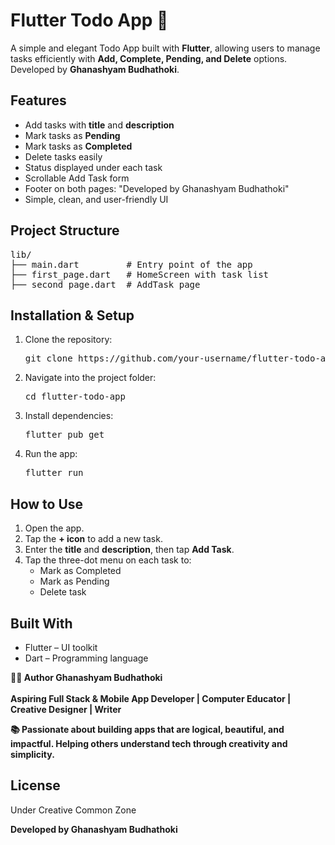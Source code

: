 <!DOCTYPE html>
<html lang="en">
<head>
  <meta charset="UTF-8">
  <meta name="viewport" content="width=device-width, initial-scale=1.0">
</head>
<body>

<h1>Flutter Todo App 📝</h1>

<p>A simple and elegant Todo App built with <strong>Flutter</strong>, allowing users to manage tasks efficiently with <strong>Add, Complete, Pending, and Delete</strong> options. Developed by <strong>Ghanashyam Budhathoki</strong>.</p>

<h2>Features</h2>
<ul>
  <li>Add tasks with <strong>title</strong> and <strong>description</strong></li>
  <li>Mark tasks as <strong>Pending</strong></li>
  <li>Mark tasks as <strong>Completed</strong></li>
  <li>Delete tasks easily</li>
  <li>Status displayed under each task</li>
  <li>Scrollable Add Task form</li>
  <li>Footer on both pages: "Developed by Ghanashyam Budhathoki"</li>
  <li>Simple, clean, and user-friendly UI</li>
</ul>


<h2>Project Structure</h2>
<pre>
lib/
├── main.dart         # Entry point of the app
├── first_page.dart   # HomeScreen with task list
├── second_page.dart  # AddTask page
</pre>

<h2>Installation & Setup</h2>
<ol>
  <li>Clone the repository:
    <pre>git clone https://github.com/your-username/flutter-todo-app.git</pre>
  </li>
  <li>Navigate into the project folder:
    <pre>cd flutter-todo-app</pre>
  </li>
  <li>Install dependencies:
    <pre>flutter pub get</pre>
  </li>
  <li>Run the app:
    <pre>flutter run</pre>
  </li>
</ol>

<h2>How to Use</h2>
<ol>
  <li>Open the app.</li>
  <li>Tap the <strong>+ icon</strong> to add a new task.</li>
  <li>Enter the <strong>title</strong> and <strong>description</strong>, then tap <strong>Add Task</strong>.</li>
  <li>Tap the three-dot menu on each task to:
    <ul>
      <li>Mark as Completed</li>
      <li>Mark as Pending</li>
      <li>Delete task</li>
    </ul>
  </li>
</ol>

<h2>Built With</h2>
<ul>
  <li>Flutter – UI toolkit</li>
  <li>Dart – Programming language</li>
</ul>
<strong>
🧑‍🎓 Author Ghanashyam Budhathoki <br> <br>
Aspiring Full Stack & Mobile App Developer | Computer Educator | Creative Designer | Writer

📚 Passionate about building apps that are logical, beautiful, and impactful.
Helping others understand tech through creativity and simplicity.</strong>


<h2>License</h2>
<p>Under Creative Common Zone</p>

<b>Developed by Ghanashyam Budhathoki</b>

</body>
</html>
